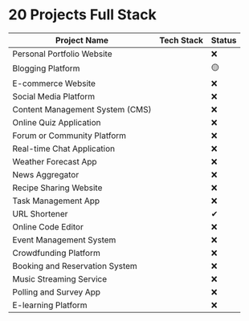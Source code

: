 # 20 Projects Full Stack

| Project Name                   | Tech Stack                             | Status |
| ------------------------------ | ---------------------------------------| ------ |
| Personal Portfolio Website     |                                        | ❌     |
| Blogging Platform              |                                        | 🟡     |
| E-commerce Website             |                                        | ❌     |
| Social Media Platform           |                                       | ❌     |
| Content Management System (CMS) |                                       | ❌     |
| Online Quiz Application         |                                       | ❌     |
| Forum or Community Platform     |                                       | ❌     |
| Real-time Chat Application      |                                       | ❌     |
| Weather Forecast App            |                                       | ❌     |
| News Aggregator                 |                                       | ❌     |
| Recipe Sharing Website          |                                       | ❌     |
| Task Management App             |                                       | ❌     |
| URL Shortener                   |                                       | ✔     |
| Online Code Editor              |                                       | ❌     |
| Event Management System         |                                       | ❌     |
| Crowdfunding Platform           |                                       | ❌     |
| Booking and Reservation System  |                                       | ❌     |
| Music Streaming Service         |                                       | ❌     |
| Polling and Survey App          |                                       | ❌     |
| E-learning Platform             |                                       | ❌     |